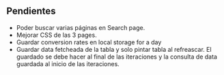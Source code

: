 ## Pendientes
- Poder buscar varias páginas en Search page.
- Mejorar CSS de las 3 pages.
- Guardar conversion rates en local storage for a day
- Guardar data fetcheada de la tabla y solo pintar tabla al refreascar. El guardado se debe hacer al final de las iteraciones y la consulta de data guardada al inicio de las iteraciones.